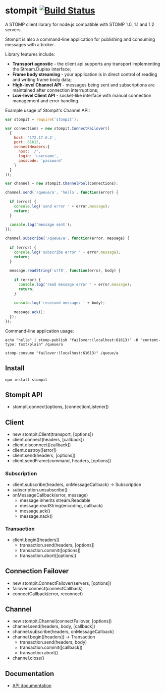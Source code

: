 # stompit [![Build Status](https://travis-ci.org/gdaws/node-stomp.png)](https://travis-ci.org/gdaws/node-stomp)

A STOMP client library for node.js compatible with STOMP 1.0, 1.1 and 1.2 servers.

Stompit is also a command-line application for publishing and consuming messages 
with a broker.

Library features include:
* **Transport agnostic** - the client api supports any transport implementing the Stream.Duplex interface;
* **Frame body streaming** - your application is in direct control of reading and writing frame body data;
* **High-level Channel API** - messages being sent and subscriptions are maintained after connection interruptions;
* **Low-level Client API** - socket-like interface with manual connection management and error handling.

Example usage of Stompit's Channel API:
```javascript
var stompit = require('stompit');

var connections = new stompit.ConnectFailover([
  {
    host: '172.17.0.2', 
    port: 61613, 
    connectHeaders:{
      host: '/',
      login: 'username',
      passcode: 'password'
    }
  }
]);

var channel = new stompit.ChannelPool(connections);

channel.send('/queue/a', 'hello', function(error) {
  
  if (error) {
    console.log('send error ' + error.message);
    return;
  }
  
  console.log('message sent');
});

channel.subscribe('/queue/a', function(error, message) {
  
  if (error) {
    console.log('subscribe error ' + error.message);
    return;
  }
  
  message.readString('utf8', function(error, body) {
    
    if (error) {
      console.log('read message error ' + error.message);
      return;
    }
    
    console.log('received message: ' + body);
    
    message.ack();
  });
});
```

Command-line application usage:
```
echo "hello" | stomp-publish "failover:(localhost:61613)" -H "content-type: text/plain" /queue/a
```

```
stomp-consume "failover:(localhost:61613)" /queue/a
```

## Install

 `npm install stompit`

## Stompit API

* stompit.connect(options, [connectionListener])

## Client

* new stompit.Client(transport, [options])
* client.connect(headers, [callback])
* client.disconnect([callback])
* client.destroy([error])
* client.send(headers, [options])
* client.sendFrame(command, headers, [options])

### Subscription

* client.subscribe(headers, onMessageCallback) → Subscription
* subscription.unsubscribe()
* onMessageCallback(error, message)
  * message inherits stream.Readable
  * message.readString(encoding, callback)
  * message.ack()
  * message.nack()

### Transaction

* client.begin([headers])
  * transaction.send(headers, [options])
  * transaction.commit([options])
  * transaction.abort([options])

## Connection Failover

* new stompit.ConnectFailover(servers, [options])
* failover.connect(connectCallback)
* connectCallback(error, reconnect)

## Channel
* new stompit.Channel(connectFailover, [options])
* channel.send(headers, body, [callback])
* channel.subscribe(headers, onMessageCallback)
* channel.begin([headers]) → Transaction
  * transaction.send(headers, body)
  * transaction.commit([callback])
  * transaction.abort()
* channel.close()

## Documentation

* [API documentation](http://gdaws.github.io/node-stomp/api/)
